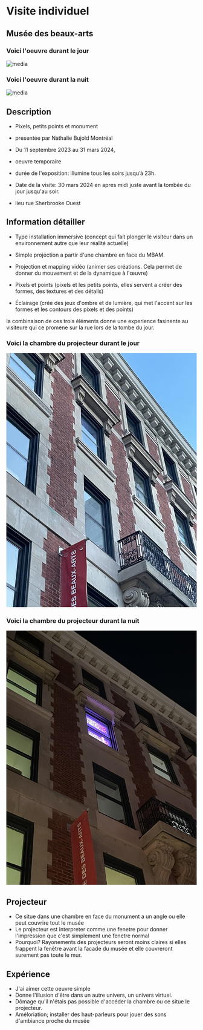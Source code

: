 # Visite individuel

##  Musée des beaux-arts

### Voici l'oeuvre durant le jour
![media](media/musée_jour.jpg)

### Voici l'oeuvre durant la nuit
![media](media/musée_nuit.jpg)


## Description
- Pixels, petits points et monument

- presentée par Nathalie Bujold Montréal
  
- Du 11 septembre 2023 au 31 mars 2024,
  
- oeuvre temporaire
  
- durée de l'exposition: illumine tous les soirs jusqu’à 23h.
  
- Date de la visite: 30 mars 2024 en apres midi juste avant la tombée du jour jusqu'au soir.
  
- lieu rue Sherbrooke Ouest


## Information détailler
- Type installation immersive (concept qui fait plonger le visiteur dans un environnement autre que leur réalité actuelle)

- Simple projection a partir d'une chambre en face du MBAM.

- Projection et mapping vidéo (animer ses créations. Cela permet de donner du mouvement et de la dynamique à l'œuvre)

- Pixels et points (pixels et les petits points, elles servent a créer des formes, des textures et des détails)

- Éclairage (crée des jeux d'ombre et de lumière, qui met l'accent sur les formes et les contours des pixels et des points)

la combinaison de ces trois éléments donne une experience fasinente au visiteure qui ce promene sur la rue lors de la tombe du jour.

### Voici la chambre du projecteur durant le jour
![media](media/chambre_projecteur_jour.jpg)

### Voici la chambre du projecteur durant la nuit
![media](media/chambre_projecteur_nuit.jpg)


## Projecteur
- Ce situe dans une chambre en face du monument a un angle ou elle peut couvrire tout le musée
-  Le projecteur est interpreter comme une fenetre pour donner l'impression que c'est simplement une fenetre normal
- Pourquoi? Rayonements des projecteurs seront moins claires si elles frappent la fenêtre avant la facade du musée et elle couvreront surement pas toute le mur.

## Expérience
- J'ai aimer cette oeuvre simple
-  Donne l'illusion d'être dans un autre univers, un univers virtuel.
-  Dômage qu'il n'étais pas possible d'accéder la chambre ou ce situe le projecteur.
-  Améloriation; installer des haut-parleurs pour jouer des sons d'ambiance proche du musée

